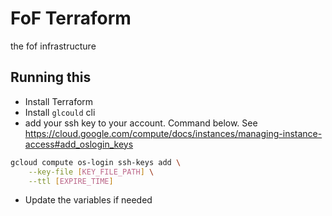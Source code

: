 # FoF Terraform
the fof infrastructure 

## Running this

* Install Terraform
* Install `glcould` cli
* add your ssh key to your account. Command below. See https://cloud.google.com/compute/docs/instances/managing-instance-access#add_oslogin_keys
```bash
gcloud compute os-login ssh-keys add \
    --key-file [KEY_FILE_PATH] \
    --ttl [EXPIRE_TIME]
```
* Update the variables if needed